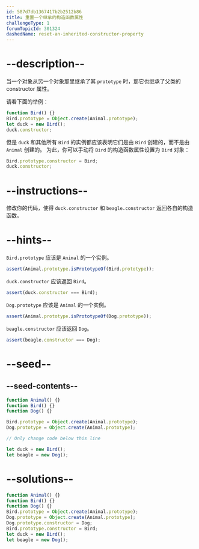 ```yaml
---
id: 587d7db1367417b2b2512b86
title: 重置一个继承的构造函数属性
challengeType: 1
forumTopicId: 301324
dashedName: reset-an-inherited-constructor-property
---
```


# --description--

当一个对象从另一个对象那里继承了其 `prototype` 时，那它也继承了父类的 constructor 属性。

请看下面的举例：

```js
function Bird() {}
Bird.prototype = Object.create(Animal.prototype);
let duck = new Bird();
duck.constructor;
```

但是 `duck` 和其他所有 `Bird` 的实例都应该表明它们是由 `Bird` 创建的，而不是由 `Animal` 创建的。 为此，你可以手动将 `Bird` 的构造函数属性设置为 `Bird` 对象：

```js
Bird.prototype.constructor = Bird;
duck.constructor;
```

# --instructions--

修改你的代码，使得 `duck.constructor` 和 `beagle.constructor` 返回各自的构造函数。

# --hints--

`Bird.prototype` 应该是 `Animal` 的一个实例。

```js
assert(Animal.prototype.isPrototypeOf(Bird.prototype));
```

`duck.constructor` 应该返回 `Bird`。

```js
assert(duck.constructor === Bird);
```

`Dog.prototype` 应该是 `Animal` 的一个实例。

```js
assert(Animal.prototype.isPrototypeOf(Dog.prototype));
```

`beagle.constructor` 应该返回 `Dog`。

```js
assert(beagle.constructor === Dog);
```

# --seed--

## --seed-contents--

```js
function Animal() {}
function Bird() {}
function Dog() {}

Bird.prototype = Object.create(Animal.prototype);
Dog.prototype = Object.create(Animal.prototype);

// Only change code below this line

let duck = new Bird();
let beagle = new Dog();
```

# --solutions--

```js
function Animal() {}
function Bird() {}
function Dog() {}
Bird.prototype = Object.create(Animal.prototype);
Dog.prototype = Object.create(Animal.prototype);
Dog.prototype.constructor = Dog;
Bird.prototype.constructor = Bird;
let duck = new Bird();
let beagle = new Dog();
```
